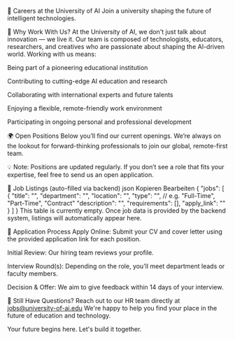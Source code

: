 💼 Careers at the University of AI
Join a university shaping the future of intelligent technologies.

🚀 Why Work With Us?
At the University of AI, we don't just talk about innovation — we live it. Our team is composed of technologists, educators, researchers, and creatives who are passionate about shaping the AI-driven world. Working with us means:

Being part of a pioneering educational institution

Contributing to cutting-edge AI education and research

Collaborating with international experts and future talents

Enjoying a flexible, remote-friendly work environment

Participating in ongoing personal and professional development

🌍 Open Positions
Below you’ll find our current openings. We’re always on the lookout for forward-thinking professionals to join our global, remote-first team.

💡 Note: Positions are updated regularly. If you don’t see a role that fits your expertise, feel free to send us an open application.

📄 Job Listings (auto-filled via backend)
json
Kopieren
Bearbeiten
{
  "jobs": [
    {
      "title": "",
      "department": "",
      "location": "",
      "type": "",  // e.g. "Full-Time", "Part-Time", "Contract"
      "description": "",
      "requirements": [],
      "apply_link": ""
    }
  ]
}
This table is currently empty. Once job data is provided by the backend system, listings will automatically appear here.

🔁 Application Process
Apply Online: Submit your CV and cover letter using the provided application link for each position.

Initial Review: Our hiring team reviews your profile.

Interview Round(s): Depending on the role, you'll meet department leads or faculty members.

Decision & Offer: We aim to give feedback within 14 days of your interview.

💬 Still Have Questions?
Reach out to our HR team directly at jobs@university-of-ai.edu
We're happy to help you find your place in the future of education and technology.

Your future begins here. Let's build it together.